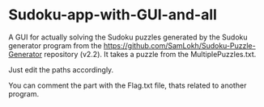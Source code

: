 # Sudoku-app-with-GUI-and-all
A GUI for actually solving the Sudoku puzzles generated by the Sudoku generator program from the https://github.com/SamLokh/Sudoku-Puzzle-Generator repository (v2.2). It takes a puzzle from the MultiplePuzzles.txt.

Just edit the paths accordingly.

You can comment the part with the Flag.txt file, thats related to another program.

